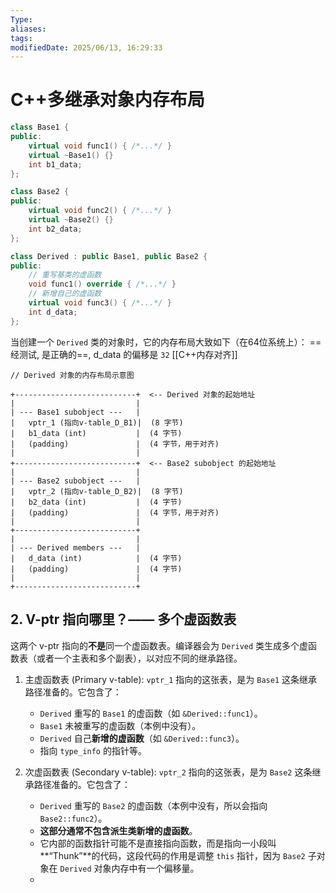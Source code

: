 ```yaml
---
Type:
aliases: 
tags: 
modifiedDate: 2025/06/13, 16:29:33
---
```


# C++多继承对象内存布局

```cpp
class Base1 {
public:
    virtual void func1() { /*...*/ }
    virtual ~Base1() {}
    int b1_data;
};

class Base2 {
public:
    virtual void func2() { /*...*/ }
    virtual ~Base2() {}
    int b2_data;
};

class Derived : public Base1, public Base2 {
public:
    // 重写基类的虚函数
    void func1() override { /*...*/ }
    // 新增自己的虚函数
    virtual void func3() { /*...*/ }
    int d_data;
};
```

当创建一个 `Derived` 类的对象时，它的内存布局大致如下（在64位系统上）：
==经测试, 是正确的==, d_data 的偏移是 `32`
[[C++内存对齐]]

```
// Derived 对象的内存布局示意图

+---------------------------+  <-- Derived 对象的起始地址
|                           |
| --- Base1 subobject ---   |
|   vptr_1 (指向v-table_D_B1)|  (8 字节)
|   b1_data (int)           |  (4 字节)
|   (padding)               |  (4 字节，用于对齐)
|                           |
+---------------------------+  <-- Base2 subobject 的起始地址
|                           |
| --- Base2 subobject ---   |
|   vptr_2 (指向v-table_D_B2)|  (8 字节)
|   b2_data (int)           |  (4 字节)
|   (padding)               |  (4 字节，用于对齐)
|                           |
+---------------------------+
|                           |
| --- Derived members ---   |
|   d_data (int)            |  (4 字节)
|   (padding)               |  (4 字节)
|                           |
+---------------------------+
```

## 2. V-ptr 指向哪里？—— 多个虚函数表

这两个 v-ptr 指向的**不是**同一个虚函数表。编译器会为 `Derived` 类生成多个虚函数表（或者一个主表和多个副表），以对应不同的继承路径。

1. 主虚函数表 (Primary v-table): `vptr_1` 指向的这张表，是为 `Base1` 这条继承路径准备的。它包含了：
    - `Derived` 重写的 `Base1` 的虚函数（如 `&Derived::func1`）。
    - `Base1` 未被重写的虚函数（本例中没有）。
    - `Derived` 自己**新增的虚函数**（如 `&Derived::func3`）。
    - 指向 `type_info` 的指针等。
2. 次虚函数表 (Secondary v-table): `vptr_2` 指向的这张表，是为 `Base2` 这条继承路径准备的。它包含了：
    
    - `Derived` 重写的 `Base2` 的虚函数（本例中没有，所以会指向 `Base2::func2`）。
    - **这部分通常不包含派生类新增的虚函数**。
    - 它内部的函数指针可能不是直接指向函数，而是指向一小段叫**“Thunk”**的代码，这段代码的作用是调整 `this` 指针，因为 `Base2` 子对象在 `Derived` 对象内存中有一个偏移量。
    - 
